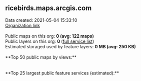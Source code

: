 <h2>ricebirds.maps.arcgis.com</h2> Data created: 2021-05-04 15:33:10 <br /><a target='new' href='https://ricebirds.maps.arcgis.com'>Organization link</a><br /><br />Public maps on this org: <b>0 (avg: 122 maps)</b><br />Public layers on this org: <b>0 </b>(<a target='new' href='https://services.arcgis.com/WCNiNFqdjB2ObtD0/ArcGIS/rest/services'>full service list</a>)<br />Estimated storaged used by feature layers: <b>0 MB (avg: 250 KB)</b><br /><br />**Top 50 public maps by views:**<br /><br /><br />**Top 25 largest public feature services (estimated):**<br />